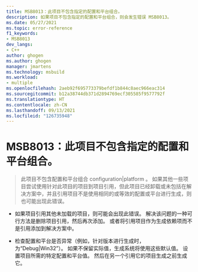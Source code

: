 ```yaml
---
title: MSB8013：此项目不包含指定的配置和平台组合。
description: 如果项目不包含指定的配置和平台组合，则会发生错误 MSB8013。
ms.date: 05/27/2021
ms.topic: error-reference
f1_keywords:
- MSB8013
dev_langs:
- C++
author: ghogen
ms.author: ghogen
manager: jmartens
ms.technology: msbuild
ms.workload:
- multiple
ms.openlocfilehash: 2aeb92f695773379befdf1b844c8aec966eac314
ms.sourcegitcommit: b12a38744db371d2894769ecf305585f9577792f
ms.translationtype: HT
ms.contentlocale: zh-CN
ms.lasthandoff: 09/13/2021
ms.locfileid: "126735948"
---
```

# <a name="msb8013-this-project-doesnt-contain-the-configuration-and-platform-combination-specified"></a>MSB8013：此项目不包含指定的配置和平台组合。

> 此项目不包含配置和平台组合 configuration&vert;platform 。 如果其他一些项目尝试使用针对此项目的项目到项目引用，但此项目已经卸载或未包括在解决方案中，并且引用项目不是使用相同的或等效的配置或平台进行生成，则也可能出现此错误。

- 如果项目引用其他未加载的项目，则可能会出现此错误。 解决该问题的一种可行方法是删除项目引用，然后再次添加。 或者将引用项目作为生成依赖项而不是引用添加到解决方案中。

- 检查配置和平台是否异常（例如，针对版本进行生成时，为“Debug|Win32”）。 如果不保留实际值，生成系统将使用这些默认值。 设置项目所需的特定配置和平台值。 然后在另一个引用它的项目生成之前生成它。
